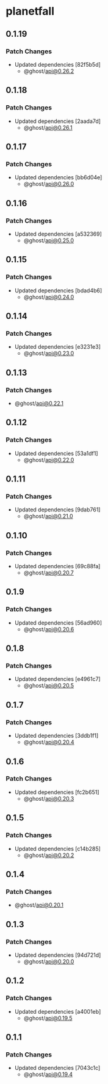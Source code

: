 # planetfall

## 0.1.19

### Patch Changes

- Updated dependencies [82f5b5d]
  - @ghost/api@0.26.2

## 0.1.18

### Patch Changes

- Updated dependencies [2aada7d]
  - @ghost/api@0.26.1

## 0.1.17

### Patch Changes

- Updated dependencies [bb6d04e]
  - @ghost/api@0.26.0

## 0.1.16

### Patch Changes

- Updated dependencies [a532369]
  - @ghost/api@0.25.0

## 0.1.15

### Patch Changes

- Updated dependencies [bdad4b6]
  - @ghost/api@0.24.0

## 0.1.14

### Patch Changes

- Updated dependencies [e3231e3]
  - @ghost/api@0.23.0

## 0.1.13

### Patch Changes

- @ghost/api@0.22.1

## 0.1.12

### Patch Changes

- Updated dependencies [53a1df1]
  - @ghost/api@0.22.0

## 0.1.11

### Patch Changes

- Updated dependencies [9dab761]
  - @ghost/api@0.21.0

## 0.1.10

### Patch Changes

- Updated dependencies [69c88fa]
  - @ghost/api@0.20.7

## 0.1.9

### Patch Changes

- Updated dependencies [56ad960]
  - @ghost/api@0.20.6

## 0.1.8

### Patch Changes

- Updated dependencies [e4961c7]
  - @ghost/api@0.20.5

## 0.1.7

### Patch Changes

- Updated dependencies [3ddb1f1]
  - @ghost/api@0.20.4

## 0.1.6

### Patch Changes

- Updated dependencies [fc2b651]
  - @ghost/api@0.20.3

## 0.1.5

### Patch Changes

- Updated dependencies [c14b285]
  - @ghost/api@0.20.2

## 0.1.4

### Patch Changes

- @ghost/api@0.20.1

## 0.1.3

### Patch Changes

- Updated dependencies [94d721d]
  - @ghost/api@0.20.0

## 0.1.2

### Patch Changes

- Updated dependencies [a4001eb]
  - @ghost/api@0.19.5

## 0.1.1

### Patch Changes

- Updated dependencies [7043c1c]
  - @ghost/api@0.19.4
